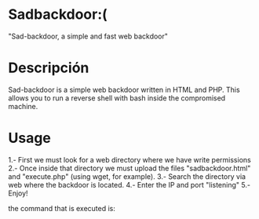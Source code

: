# Sadbackdoor:(

"Sad-backdoor, a simple and fast web backdoor"

# Descripción

Sad-backdoor is a simple web backdoor written in HTML and PHP.
This allows you to run a reverse shell with bash inside the compromised machine.

# Usage

1.- First we must look for a web directory where we have write permissions
2.- Once inside that directory we must upload the files "sadbackdoor.html" and "execute.php" (using wget, for example).
3.- Search the directory via web where the backdoor is located.
4.- Enter the IP and port "listening"
5.- Enjoy!

the command that is executed is:

